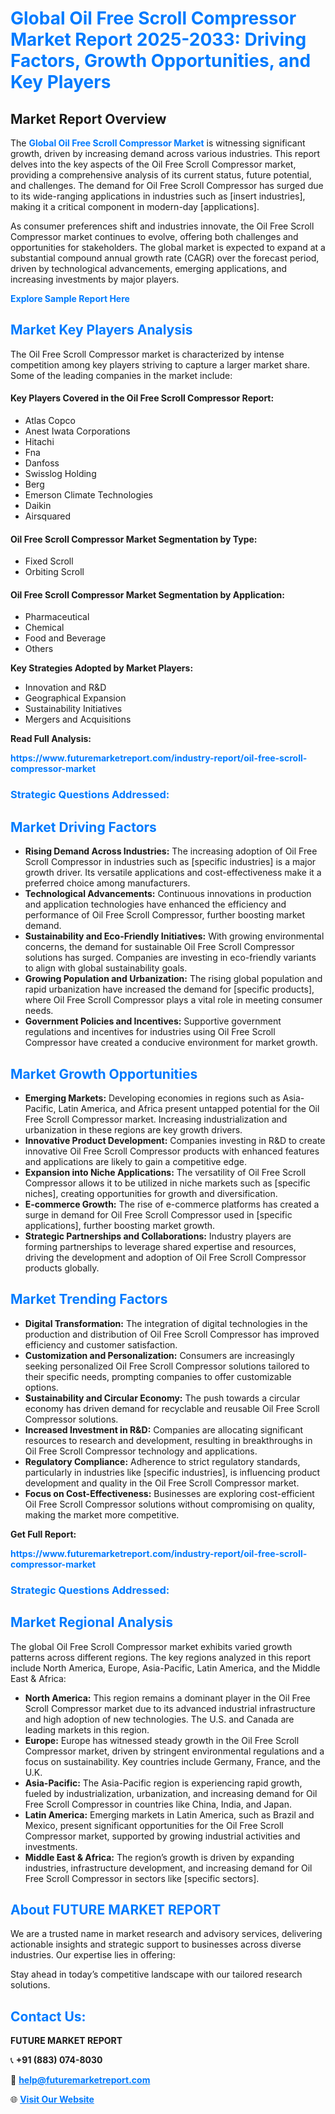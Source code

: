 <h1 style="color: #007BFF;">Global Oil Free Scroll Compressor Market Report 2025-2033: Driving Factors, Growth Opportunities, and Key Players</h1>

<section id="overview">
<h2>Market Report Overview</h2>
<p>The <a href="https://www.futuremarketreport.com/industry-report/oil-free-scroll-compressor-market" style="color: #007BFF; text-decoration: none;"><strong>Global Oil Free Scroll Compressor Market</strong></a> is witnessing significant growth, driven by increasing demand across various industries. This report delves into the key aspects of the Oil Free Scroll Compressor market, providing a comprehensive analysis of its current status, future potential, and challenges. The demand for Oil Free Scroll Compressor has surged due to its wide-ranging applications in industries such as [insert industries], making it a critical component in modern-day [applications].</p>
<p>As consumer preferences shift and industries innovate, the Oil Free Scroll Compressor market continues to evolve, offering both challenges and opportunities for stakeholders. The global market is expected to expand at a substantial compound annual growth rate (CAGR) over the forecast period, driven by technological advancements, emerging applications, and increasing investments by major players.</p>
</section>

<section id="overview">
<p><a href="https://www.futuremarketreport.com/request-sample/reportId=60675" style="color: #007BFF; text-decoration: none;"><strong>Explore Sample Report Here</strong></a></p>
</section>

<section id="key-players">
<h2 style="color: #007BFF;">Market Key Players Analysis</h2>
<p>The Oil Free Scroll Compressor market is characterized by intense competition among key players striving to capture a larger market share. Some of the leading companies in the market include:</p>
<h4>Key Players Covered in the Oil Free Scroll Compressor Report:</h4>
<ul><li>Atlas Copco</li><li>Anest Iwata Corporations</li><li>Hitachi</li><li>Fna</li><li>Danfoss</li><li>Swisslog Holding</li><li>Berg</li><li>Emerson Climate Technologies</li><li>Daikin</li><li>Airsquared</li></ul>
<h4>Oil Free Scroll Compressor Market Segmentation by Type:</h4>
<ul><li>Fixed Scroll</li><li>Orbiting Scroll</li></ul>

<h4>Oil Free Scroll Compressor Market Segmentation by Application:</h4>
<ul><li>Pharmaceutical</li><li>Chemical</li><li>Food and Beverage</li><li>Others</li></ul>
<p><strong>Key Strategies Adopted by Market Players:</strong></p>
<ul>
<li>Innovation and R&D</li>
<li>Geographical Expansion</li>
<li>Sustainability Initiatives</li>
<li>Mergers and Acquisitions</li>
</ul>
</section>

<section>
<p><strong>Read Full Analysis: </strong></p><a href="https://www.futuremarketreport.com/industry-report/oil-free-scroll-compressor-market" style="color: #007BFF; text-decoration: none;"><strong>https://www.futuremarketreport.com/industry-report/oil-free-scroll-compressor-market</strong></a>
<h3 style="color: #007BFF;">Strategic Questions Addressed:</h3>
</section>

<section id="driving-factors">
<h2 style="color: #007BFF;">Market Driving Factors</h2>
<ul>
<li><strong>Rising Demand Across Industries:</strong> The increasing adoption of Oil Free Scroll Compressor in industries such as [specific industries] is a major growth driver. Its versatile applications and cost-effectiveness make it a preferred choice among manufacturers.</li>
<li><strong>Technological Advancements:</strong> Continuous innovations in production and application technologies have enhanced the efficiency and performance of Oil Free Scroll Compressor, further boosting market demand.</li>
<li><strong>Sustainability and Eco-Friendly Initiatives:</strong> With growing environmental concerns, the demand for sustainable Oil Free Scroll Compressor solutions has surged. Companies are investing in eco-friendly variants to align with global sustainability goals.</li>
<li><strong>Growing Population and Urbanization:</strong> The rising global population and rapid urbanization have increased the demand for [specific products], where Oil Free Scroll Compressor plays a vital role in meeting consumer needs.</li>
<li><strong>Government Policies and Incentives:</strong> Supportive government regulations and incentives for industries using Oil Free Scroll Compressor have created a conducive environment for market growth.</li>
</ul>
</section>

<section id="growth-opportunities">
<h2 style="color: #007BFF;">Market Growth Opportunities</h2>
<ul>
<li><strong>Emerging Markets:</strong> Developing economies in regions such as Asia-Pacific, Latin America, and Africa present untapped potential for the Oil Free Scroll Compressor market. Increasing industrialization and urbanization in these regions are key growth drivers.</li>
<li><strong>Innovative Product Development:</strong> Companies investing in R&D to create innovative Oil Free Scroll Compressor products with enhanced features and applications are likely to gain a competitive edge.</li>
<li><strong>Expansion into Niche Applications:</strong> The versatility of Oil Free Scroll Compressor allows it to be utilized in niche markets such as [specific niches], creating opportunities for growth and diversification.</li>
<li><strong>E-commerce Growth:</strong> The rise of e-commerce platforms has created a surge in demand for Oil Free Scroll Compressor used in [specific applications], further boosting market growth.</li>
<li><strong>Strategic Partnerships and Collaborations:</strong> Industry players are forming partnerships to leverage shared expertise and resources, driving the development and adoption of Oil Free Scroll Compressor products globally.</li>
</ul>
</section>

<section id="trending-factors">
<h2 style="color: #007BFF;">Market Trending Factors</h2>
<ul>
<li><strong>Digital Transformation:</strong> The integration of digital technologies in the production and distribution of Oil Free Scroll Compressor has improved efficiency and customer satisfaction.</li>
<li><strong>Customization and Personalization:</strong> Consumers are increasingly seeking personalized Oil Free Scroll Compressor solutions tailored to their specific needs, prompting companies to offer customizable options.</li>
<li><strong>Sustainability and Circular Economy:</strong> The push towards a circular economy has driven demand for recyclable and reusable Oil Free Scroll Compressor solutions.</li>
<li><strong>Increased Investment in R&D:</strong> Companies are allocating significant resources to research and development, resulting in breakthroughs in Oil Free Scroll Compressor technology and applications.</li>
<li><strong>Regulatory Compliance:</strong> Adherence to strict regulatory standards, particularly in industries like [specific industries], is influencing product development and quality in the Oil Free Scroll Compressor market.</li>
<li><strong>Focus on Cost-Effectiveness:</strong> Businesses are exploring cost-efficient Oil Free Scroll Compressor solutions without compromising on quality, making the market more competitive.</li>
</ul>
</section>

<section>
<p><strong>Get Full Report: </strong></p><a href="https://www.futuremarketreport.com/industry-report/oil-free-scroll-compressor-market" style="color: #007BFF; text-decoration: none;"><strong>https://www.futuremarketreport.com/industry-report/oil-free-scroll-compressor-market</strong></a>
<h3 style="color: #007BFF;">Strategic Questions Addressed:</h3>
</section>


<section id="regional-analysis">
<h2 style="color: #007BFF;">Market Regional Analysis</h2>
<p>The global Oil Free Scroll Compressor market exhibits varied growth patterns across different regions. The key regions analyzed in this report include North America, Europe, Asia-Pacific, Latin America, and the Middle East & Africa:</p>
<ul>
<li><strong>North America:</strong> This region remains a dominant player in the Oil Free Scroll Compressor market due to its advanced industrial infrastructure and high adoption of new technologies. The U.S. and Canada are leading markets in this region.</li>
<li><strong>Europe:</strong> Europe has witnessed steady growth in the Oil Free Scroll Compressor market, driven by stringent environmental regulations and a focus on sustainability. Key countries include Germany, France, and the U.K.</li>
<li><strong>Asia-Pacific:</strong> The Asia-Pacific region is experiencing rapid growth, fueled by industrialization, urbanization, and increasing demand for Oil Free Scroll Compressor in countries like China, India, and Japan.</li>
<li><strong>Latin America:</strong> Emerging markets in Latin America, such as Brazil and Mexico, present significant opportunities for the Oil Free Scroll Compressor market, supported by growing industrial activities and investments.</li>
<li><strong>Middle East & Africa:</strong> The region’s growth is driven by expanding industries, infrastructure development, and increasing demand for Oil Free Scroll Compressor in sectors like [specific sectors].</li>
</ul>
</section>

<footer>
<h2 style="color: #007BFF;">About FUTURE MARKET REPORT</h2>
<p>We are a trusted name in market research and advisory services, delivering actionable insights and strategic support to businesses across diverse industries. Our expertise lies in offering:</p>

<p>Stay ahead in today’s competitive landscape with our tailored research solutions.</p>

<h2 style="color: #007BFF;">Contact Us:</h2>
<p><strong>FUTURE MARKET REPORT</strong></p>
<p>📞 <strong>+91 (883) 074-8030</strong></p>
<p>📧 <strong><a href="mailto:help@futuremarketreport.com" style="color: #007BFF;">help@futuremarketreport.com</a></strong></p>
<p>🌐 <strong><a href="https://www.futuremarketreport.com/" style="color: #007BFF;">Visit Our Website</a></strong></p>
</footer>